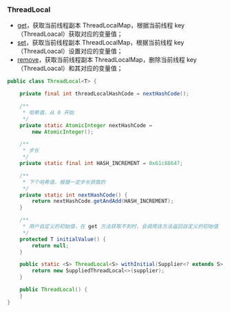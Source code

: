 ### ThreadLocal

- [get](https://github.com/martin-1992/Java-Lock-Notes/blob/master/ThreadLocal/get.md)，获取当前线程副本 ThreadLocalMap，根据当前线程 key（ThreadLoacal）获取对应的变量值；
- [set](https://github.com/martin-1992/Java-Lock-Notes/blob/master/ThreadLocal/set.md)，获取当前线程副本 ThreadLocalMap，根据当前线程 key（ThreadLoacal）设置对应的变量值；
- [remove](https://github.com/martin-1992/Java-Lock-Notes/blob/master/ThreadLocal/remove.md)，获取当前线程副本 ThreadLocalMap，删除当前线程 key（ThreadLoacal）和其对应的变量值；

```java
public class ThreadLocal<T> {

    private final int threadLocalHashCode = nextHashCode();

    /**
     * 哈希值，从 0 开始
     */
    private static AtomicInteger nextHashCode =
        new AtomicInteger();

    /**
     * 步长
     */
    private static final int HASH_INCREMENT = 0x61c88647;

    /**
     * 下个哈希值，根据一定步长获取的
     */
    private static int nextHashCode() {
        return nextHashCode.getAndAdd(HASH_INCREMENT);
    }

    /**
     * 用户自定义的初始值，在 get 方法获取不到时，会调用该方法返回自定义的初始值
     */
    protected T initialValue() {
        return null;
    }

    public static <S> ThreadLocal<S> withInitial(Supplier<? extends S> supplier) {
        return new SuppliedThreadLocal<>(supplier);
    }

    public ThreadLocal() {
    }
}
```